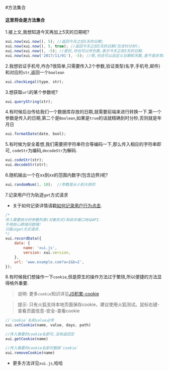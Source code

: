 <link rel="stylesheet" type="text/css" href="../assets/xui.css">
<script type="text/javascript" src="../assets/xui.js"></script>

#方法集合

#### 这里将会是方法集合

1.接上文,我想知道今天再加上5天的日期呢?
```js
xui.now(xui.now(), 5); //返回今天之后5天的日期;
xui.now(xui.now(), 5, true); //返回今天之后5天的日期(包含时分秒);
xui.now(xui.now(), -5); //是的,你也可以传负数,表示今天之前5天的日期.
xui.now(xui.now('2017/11/01'), -5); //嗯,你还可以自定义日期和天数,是不是非常棒!
```

2.我想验证手机号,咋办?很简单,只需要传入2个参数,验证类型(名字,手机号,邮件)和对应的`str`,返回一个`boolean`
```js
xui.checkLegal(type, str);
```

3.想获取`url`的某个参数呢?
```js
xui.queryString(str);
```

4.有时候后台传给我们一个数据库存放的日期,就需要前端来进行转换一下.第一个参数是传入的日期,第二个是`Boolean`,如果是`true`的话就精确到时分秒,否则就是年月日
```js
xui.formatDate(date, bool);
```

5.有时候为安全着想,我们需要把字符串符合等编码一下,那么传入相应的字符串即可, `codeStr`为编码,`decodeStr`为解码.
```js
xui.codeStr(str);
xui.decodeStr(str);
```

6.随机输出一个在xx到xx的范围内数字(包含边界)呢?
```js
xui.randomNum(1, 10);  //参数是从小到大排的
```

7.记录用户行为轨迹`get`方式请求
* 关于如何记录详情请戳[如何记录用户行为点击](http://xumengzi.top/xumeng/20170924/2017-09-24.html).

<script>
xui.recordData({
	data: {
		name: 'xui.js',
		version: xui.version,
	},
	url: 'www.example.com?a=1&b=2',
});
</script>

```js
/*
传入需要统计的参数列表(对象形式)和异步接口地址API.
不用担心跨域问题哦!
只能以get方式请求.
*/
xui.recordData({
	data: {
		name: 'xui.js',
		version: xui.version,
	},
	url: 'www.example.com?a=1&b=2',
});
```

8.有时候我们想操作一下`cookie`,但是原生的操作方法过于繁琐,所以便捷的方法显得格外重要.
>说明: 更多`cookie`知识详见[JS积累-cookie](http://xumengzi.top/xumeng/20170624/2017-06-24.html)

>提示: 只有火狐支持本地页面保存cookie，建议使用火狐测试。鼠标右键-查看页面信息-安全-查看cookie

```js
//`cookie`名和value必传
xui.setCookie(name, value, days, path)

//传入需要的cookie名即可,没有返回空
xui.getCookie(name)

//传入需要的cookie名即可删除`cookie`
xui.removeCookie(name)
```


* 更多方法详见`xui.js`,哈哈